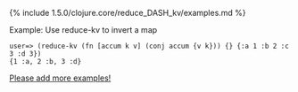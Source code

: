 {% include 1.5.0/clojure.core/reduce_DASH_kv/examples.md %}

Example: Use reduce-kv to invert a map

    user=> (reduce-kv (fn [accum k v] (conj accum {v k})) {} {:a 1 :b 2 :c 3 :d 3})
    {1 :a, 2 :b, 3 :d}

[Please add more examples!](https://github.com/arrdem/grimoire/edit/master/_includes/1.6.0/clojure.core/reduce_DASH_kv/examples.md)
